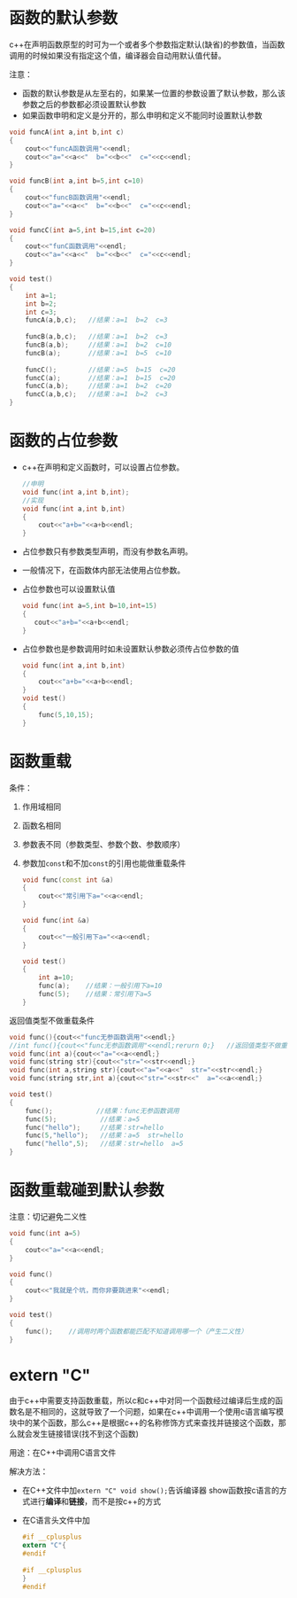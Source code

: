# 函数的默认参数

c++在声明函数原型的时可为一个或者多个参数指定默认(缺省)的参数值，当函数调用的时候如果没有指定这个值，编译器会自动用默认值代替。

注意：

* 函数的默认参数是从左至右的，如果某一位置的参数设置了默认参数，那么该参数之后的参数都必须设置默认参数
* 如果函数申明和定义是分开的，那么申明和定义不能同时设置默认参数

```c++
void funcA(int a,int b,int c)
{
    cout<<"funcA函数调用"<<endl;
    cout<<"a="<<a<<"  b="<<b<<"  c="<<c<<endl;
}

void funcB(int a,int b=5,int c=10)
{
    cout<<"funcB函数调用"<<endl;
    cout<<"a="<<a<<"  b="<<b<<"  c="<<c<<endl;
}

void funcC(int a=5,int b=15,int c=20)
{
    cout<<"funC函数调用"<<endl;
    cout<<"a="<<a<<"  b="<<b<<"  c="<<c<<endl;
}

void test()
{
    int a=1;
    int b=2;
    int c=3;
    funcA(a,b,c);   //结果：a=1  b=2  c=3 
    
    funcB(a,b,c);   //结果：a=1  b=2  c=3 
    funcB(a,b);     //结果：a=1  b=2  c=10 
    funcB(a);       //结果：a=1  b=5  c=10 
    
    funcC();        //结果：a=5  b=15  c=20   
    funcC(a);       //结果：a=1  b=15  c=20   
    funcC(a,b);     //结果：a=1  b=2  c=20  
    funcC(a,b,c);   //结果：a=1  b=2  c=3 
}
```

# 函数的占位参数

* c++在声明和定义函数时，可以设置占位参数。

  ```c++
  //申明
  void func(int a,int b,int);
  //实现
  void func(int a,int b,int)
  {
      cout<<"a+b="<<a+b<<endl;
  }
  ```

* 占位参数只有参数类型声明，而没有参数名声明。

* 一般情况下，在函数体内部无法使用占位参数。

* 占位参数也可以设置默认值

  ```c++
  void func(int a=5,int b=10,int=15)
  {
     cout<<"a+b="<<a+b<<endl;
  }
  ```

* 占位参数也是参数调用时如未设置默认参数必须传占位参数的值

  ```c++
  void func(int a,int b,int)
  {
      cout<<"a+b="<<a+b<<endl;
  }
  void test()
  {
      func(5,10,15);
  }
  ```

# 函数重载

条件：

1. 作用域相同

2. 函数名相同

3. 参数表不同（参数类型、参数个数、参数顺序）

4. 参数加`const`和不加`const`的引用也能做重载条件

   ```c++
   void func(const int &a)
   {
       cout<<"常引用下a="<<a<<endl;
   }
   
   void func(int &a)
   {
       cout<<"一般引用下a="<<a<<endl;
   }
   
   void test()
   {
       int a=10;
       func(a);    //结果：一般引用下a=10
       func(5);    //结果：常引用下a=5
   }
   ```

返回值类型不做重载条件

```c++
void func(){cout<<"func无参函数调用"<<endl;}
//int func(){cout<<"func无参函数调用"<<endl;rerurn 0;}   //返回值类型不做重载条件
void func(int a){cout<<"a="<<a<<endl;}
void func(string str){cout<<"str="<<str<<endl;}
void func(int a,string str){cout<<"a="<<a<<"  str="<<str<<endl;}
void func(string str,int a){cout<<"str="<<str<<"  a="<<a<<endl;}

void test()
{
    func();           //结果：func无参函数调用  
    func(5);           //结果：a=5  
    func("hello");     //结果：str=hello  
    func(5,"hello");   //结果：a=5  str=hello 
    func("hello",5);   //结果：str=hello  a=5 
}
```

# 函数重载碰到默认参数

注意：切记避免二义性

```c++
void func(int a=5)
{
    cout<<"a="<<a<<endl;
}

void func()
{
    cout<<"我就是个坑，而你非要跳进来"<<endl;
}

void test()
{
    func();    //调用时两个函数都能匹配不知道调用哪一个（产生二义性）
}
```

# extern "C"

由于c++中需要支持函数重载，所以c和c++中对同一个函数经过编译后生成的函数名是不相同的，这就导致了一个问题，如果在c++中调用一个使用c语言编写模块中的某个函数，那么c++是根据c++的名称修饰方式来查找并链接这个函数，那么就会发生链接错误(找不到这个函数)

用途：在C++中调用C语言文件

解决方法：

* 在C++文件中加`extern "C" void show();`告诉编译器  show函数按c语言的方式进行**编译**和**链接**，而不是按c++的方式

* 在C语言头文件中加

  ```c
  #if __cplusplus
  extern "C"{
  #endif
      
  #if __cplusplus
  }
  #endif
  ```

  

